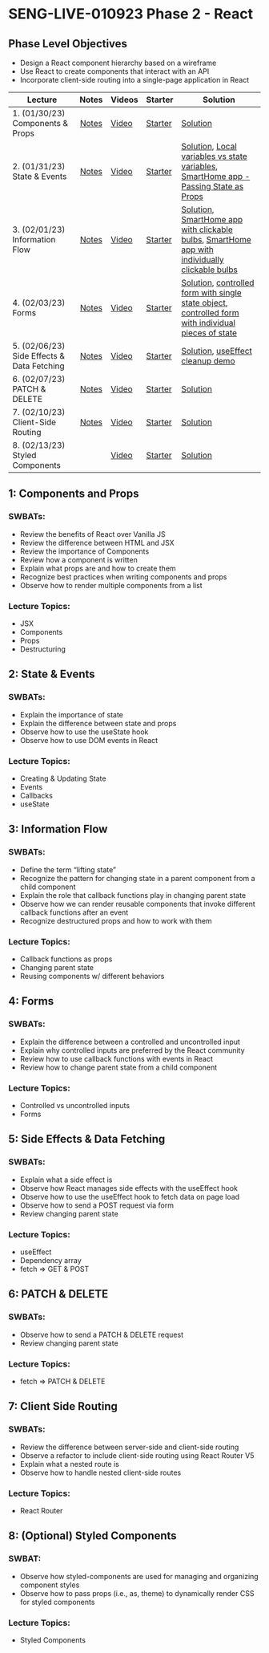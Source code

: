 # SENG-LIVE-010923 Phase 2 - React

## Phase Level Objectives

- Design a React component hierarchy based on a wireframe
- Use React to create components that interact with an API
- Incorporate client-side routing into a single-page application in React


| Lecture | Notes | Videos | Starter | Solution |
| ------- | :---: | ------ | ------- | -------- |
| 1. (01/30/23) Components & Props     |  [Notes](https://docs.google.com/document/d/1C2DiTU9_h5-mdpgtL-BSorBjLIGt31fNolfS7iE6tbw/edit?usp=sharing)     |  [Video](https://vimeo.com/794554344)      |    [Starter](https://github.com/learn-co-students/SENG-LIVE-010923-Phase-2/tree/main/01_components_and_props)     |   [Solution](https://github.com/learn-co-students/SENG-LIVE-010923-Phase-2/tree/01_notes/01_components_and_props)       |
| 2. (01/31/23) State & Events     |  [Notes](https://docs.google.com/document/d/1C2DiTU9_h5-mdpgtL-BSorBjLIGt31fNolfS7iE6tbw/edit?usp=sharing)     |   [Video](https://vimeo.com/794651055)     |    [Starter](https://github.com/learn-co-students/SENG-LIVE-010923-Phase-2/tree/main/02_state_and_events%20)     |    [Solution](https://github.com/learn-co-students/SENG-LIVE-010923-Phase-2/tree/02_notes/02_state_and_events%20), [Local variables vs state variables](https://codesandbox.io/s/counter-state-example-0r8stb?file=/src/App.js), [SmartHome app - Passing State as Props](https://codesandbox.io/s/vigilant-minsky-iiykrb)      |
| 3. (02/01/23) Information Flow     |  [Notes](https://docs.google.com/document/d/1C2DiTU9_h5-mdpgtL-BSorBjLIGt31fNolfS7iE6tbw/edit?usp=sharing)     |  [Video](https://vimeo.com/795022164)      |   [Starter](https://github.com/learn-co-students/SENG-LIVE-010923-Phase-2/tree/main/03_information_flow)      |    [Solution](https://github.com/learn-co-students/SENG-LIVE-010923-Phase-2/tree/03_notes/03_information_flow), [SmartHome app with clickable bulbs](https://codesandbox.io/s/smarthome-with-clickable-bulbs-woyctp), [SmartHome app with individually clickable bulbs](https://codesandbox.io/s/smarthome-with-individually-switchable-bulbs-du3hot)      |
| 4. (02/03/23) Forms     |   [Notes](https://docs.google.com/document/d/1C2DiTU9_h5-mdpgtL-BSorBjLIGt31fNolfS7iE6tbw/edit?usp=sharing)    |   [Video](#)     |   [Starter](#)      |  [Solution](#), [controlled form with single state object](https://codesandbox.io/s/refactoring-a-controlled-form-with-individual-pieces-of-state-juv663?file=/src/App.js), [controlled form with individual pieces of state](https://codesandbox.io/s/controlled-form-with-individual-pieces-of-state-pbjpe4?from-embed)        |
| 5. (02/06/23) Side Effects & Data Fetching     |  [Notes](https://docs.google.com/document/d/1C2DiTU9_h5-mdpgtL-BSorBjLIGt31fNolfS7iE6tbw/edit?usp=sharing)     |   [Video](#)     |   [Starter](#)      |   [Solution](#), [useEffect cleanup demo](https://codesandbox.io/s/useeffect-cleanup-ig17kd?file=/src/Timer.js)       |
| 6. (02/07/23) PATCH & DELETE     |   [Notes](https://docs.google.com/document/d/1C2DiTU9_h5-mdpgtL-BSorBjLIGt31fNolfS7iE6tbw/edit?usp=sharing)    |   [Video](#)     |    [Starter](#)     |   [Solution](#)       |
| 7. (02/10/23) Client-Side Routing     |   [Notes](https://docs.google.com/document/d/1C2DiTU9_h5-mdpgtL-BSorBjLIGt31fNolfS7iE6tbw/edit?usp=sharing)    |    [Video](#)    |   [Starter](#)      |    [Solution](#)      |
| 8. (02/13/23) Styled Components     |                           |    [Video](#)    |   [Starter](#)      |    [Solution](#)      |

## 1: Components and Props
### SWBATs:
- Review the benefits of React over Vanilla JS 
- Review the difference between HTML and JSX
- Review the importance of Components
- Review how a component is written
- Explain what props are and how to create them
- Recognize best practices when writing components and props
- Observe how to render multiple components from a list
### Lecture Topics:
- JSX
- Components
- Props
- Destructuring


## 2: State & Events

### SWBATs:
- Explain the importance of state
- Explain the difference between state and props
- Observe how to use the useState hook
- Observe how to use DOM events in React
### Lecture Topics:
- Creating & Updating State
- Events
- Callbacks
- useState


## 3: Information Flow
### SWBATs:
- Define the term “lifting state”
- Recognize the pattern for changing state in a parent component from a child component
- Explain the role that callback functions play in changing parent state
- Observe how we can render reusable components that invoke different callback functions after an event
- Recognize destructured props and how to work with them
### Lecture Topics:
- Callback functions as props
- Changing parent state
- Reusing components w/ different behaviors

## 4: Forms
### SWBATs:
- Explain the difference between a controlled and uncontrolled input
- Explain why controlled inputs are preferred by the React community
- Review how to use callback functions with events in React
- Review how to change parent state from a child component
### Lecture Topics:
- Controlled vs uncontrolled inputs
- Forms

## 5: Side Effects & Data Fetching

### SWBATs:
- Explain what a side effect is
- Observe how React manages side effects with the useEffect hook
- Observe how to use the useEffect hook to fetch data on page load
- Observe how to send a POST request via form
- Review changing parent state
### Lecture Topics:
- useEffect
- Dependency array
- fetch => GET & POST

## 6: PATCH & DELETE
### SWBATs:
- Observe how to send a PATCH & DELETE request
- Review changing parent state
### Lecture Topics:
- fetch => PATCH & DELETE

## 7: Client Side Routing

### SWBATs:
- Review the difference between server-side and client-side routing
- Observe a refactor to include client-side routing using React Router V5
- Explain what a nested route is
- Observe how to handle nested client-side routes 
### Lecture Topics:
- React Router

## 8: (Optional) Styled Components
### SWBAT:
- Observe how styled-components are used for managing and organizing component styles
- Observe how to pass props (i.e., as, theme) to dynamically render CSS for styled components
### Lecture Topics:
- Styled Components
